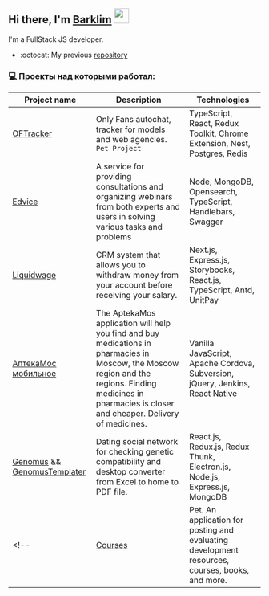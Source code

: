 <!--
**Barklim/Barklim** is a ✨ _special_ ✨ repository because its `README.md` (this file) appears on your GitHub profile.

Here are some ideas to get you started:

inspired By https://github.com/codeSTACKr/codeSTACKr
https://www.youtube.com/watch?v=n6d4KHSKqGk

https://github.com/gautamkrishnar
https://github.com/anuraghazra
https://simpleicons.org/
-->

## Hi there, I'm [Barklim][websitepholio]  <img src="https://media.giphy.com/media/WUlplcMpOCEmTGBtBW/giphy.gif" width="30">

I'm a FullStack JS developer.

<!-- - 🔭 I’m currently working on a [CreeperLand][websiteplant]! -->
- :octocat: My previous [repository][oldrep]

### 💻 Проекты над которыми работал:

| Project name | Description | Technologies |
|----------|----------|----------|
| <a href="https://oftracker.netlify.app">OFTracker</a> | Only Fans autochat, tracker for models and web agencies. `Pet Project` | TypeScript, React, Redux Toolkit, Chrome Extension, Nest, Postgres, Redis   |
| <a href="https://edvice.pro/">Edvice</a> | A service for providing consultations and organizing webinars from both experts and users in solving various tasks and problems | Node, MongoDB, Opensearch, TypeScript, Handlebars, Swagger   |
| <a href="https://liquidwage.com/en">Liquidwage</a>  | CRM system that allows you to withdraw money from your account before receiving your salary. | Next.js, Express.js, Storybooks, React.js, TypeScript, Antd, UnitPay |
| <a href="https://apps.apple.com/ru/app/%D0%B0%D0%BF%D1%82%D0%B5%D0%BA%D0%B0%D0%BC%D0%BE%D1%81-%D0%BF%D0%BE%D0%B8%D1%81%D0%BA-%D0%BB%D0%B5%D0%BA%D0%B0%D1%80%D1%81%D1%82%D0%B2/id1292282198">АптекаМос мобильное</a>  | The AptekaMos application will help you find and buy medications in pharmacies in Moscow, the Moscow region and the regions. Finding medicines in pharmacies is closer and cheaper. Delivery of medicines. | Vanilla JavaScript, Apache Cordova, Subversion, jQuery, Jenkins, React Native |
| <a href="https://github.com/Barklim/Genomus">Genomus</a> && <a href="https://github.com/Barklim/GenomusTemplater">GenomusTemplater</a>  | Dating social network for checking genetic compatibility and desktop converter from Excel to home to PDF file.  | React.js, Redux.js, Redux Thunk, Electron.js, Node.js, Express.js, MongoDB |
<!-- | <a href="https://main--mellifluous-rolypoly-f95eb8.netlify.app/">Сourses</a> | Pet. An application for posting and evaluating development resources, courses, books, and more. | TypeScript, React, i18n, Redux Toolkit, SCSS, Webpack, Vite, Storybook, Jest, Cypress, GSAP   | -->

[websiteoldpholio]: https://barklim.github.io/
[websitepholio]: https://barklim.github.io/folio/
[website]: https://c.com
[websiteplant]: https://github.com/Barklim/CreeperLand
[trello]: https://trello.com/b/ToA7vWwJ/projects-barklim
[codesandbox]: https://codesandbox.io/u/kliment.barkalov
[bitdev]: https://bit.dev/barklim/barklim
[codewars]: codewars
[oldrep]: https://github.com/Barkarula
[twitter]: https://twitter.com/c
[youtube]: https://youtube.com/c
[instagram]: https://instagram.com/c
[linkedin]: https://linkedin.com/in/c
[webdevplaylist]: https://www.youtube.com/playlist?list=PLkwxH9e_vrAJ0WbEsFA9W3I1W-g_BTsbt
[jsplaylist]: https://www.youtube.com/playlist?list=PLkwxH9e_vrALRJKu7wfXby3MKeflhTu6B
[cssplaylist]: https://www.youtube.com/playlist?list=PLkwxH9e_vrALSdvZuEh6gqQdmDoDIoqz4
[reactplaylist]: https://www.youtube.com/playlist?list=PLkwxH9e_vrAK4TdffpxKY3QGyHCpxFcQ0

